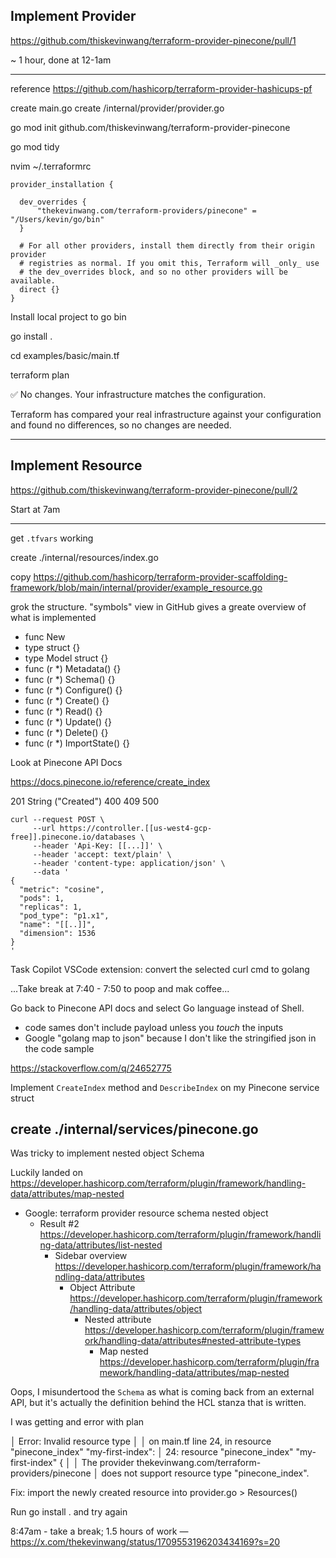 ## Implement Provider

https://github.com/thiskevinwang/terraform-provider-pinecone/pull/1

~ 1 hour, done at 12-1am

---

reference https://github.com/hashicorp/terraform-provider-hashicups-pf

create main.go
create /internal/provider/provider.go

go mod init github.com/thiskevinwang/terraform-provider-pinecone

go mod tidy

nvim ~/.terraformrc

```hcl
provider_installation {

  dev_overrides {
      "thekevinwang.com/terraform-providers/pinecone" = "/Users/kevin/go/bin"
  }

  # For all other providers, install them directly from their origin provider
  # registries as normal. If you omit this, Terraform will _only_ use
  # the dev_overrides block, and so no other providers will be available.
  direct {}
}
```

Install local project to go bin

go install .

cd examples/basic/main.tf

terraform plan

✅ No changes. Your infrastructure matches the configuration.

Terraform has compared your real infrastructure against
your configuration and found no differences, so no changes
are needed.

---

## Implement Resource

https://github.com/thiskevinwang/terraform-provider-pinecone/pull/2

Start at 7am

---

get `.tfvars` working

create ./internal/resources/index.go

copy https://github.com/hashicorp/terraform-provider-scaffolding-framework/blob/main/internal/provider/example_resource.go

grok the structure. "symbols" view in GitHub gives a greate overview of what is implemented

- func New<ResourceName>
- type <ResourceName> struct {}
- type <ResourceName>Model struct {}
- func (r \*<ResourceName>) Metadata() {}
- func (r \*<ResourceName>) Schema() {}
- func (r \*<ResourceName>) Configure() {}
- func (r \*<ResourceName>) Create() {}
- func (r \*<ResourceName>) Read() {}
- func (r \*<ResourceName>) Update() {}
- func (r \*<ResourceName>) Delete() {}
- func (r \*<ResourceName>) ImportState() {}

Look at Pinecone API Docs

https://docs.pinecone.io/reference/create_index

201 String ("Created")
400
409
500

```
curl --request POST \
     --url https://controller.[[us-west4-gcp-free]].pinecone.io/databases \
     --header 'Api-Key: [[...]]' \
     --header 'accept: text/plain' \
     --header 'content-type: application/json' \
     --data '
{
  "metric": "cosine",
  "pods": 1,
  "replicas": 1,
  "pod_type": "p1.x1",
  "name": "[[..]]",
  "dimension": 1536
}
'
```

Task Copilot VSCode extension: convert the selected curl cmd to golang

...Take break at 7:40 - 7:50 to poop and mak coffee...

Go back to Pinecone API docs and select Go language instead of Shell.

- code sames don't include payload unless you _touch_ the inputs
- Google "golang map to json" because I don't like the stringified json in the code sample

https://stackoverflow.com/q/24652775

Implement `CreateIndex` method and `DescribeIndex` on my Pinecone service struct

## create ./internal/services/pinecone.go

Was tricky to implement nested object Schema

Luckily landed on https://developer.hashicorp.com/terraform/plugin/framework/handling-data/attributes/map-nested

- Google: terraform provider resource schema nested object
  - Result #2 https://developer.hashicorp.com/terraform/plugin/framework/handling-data/attributes/list-nested
    - Sidebar overview https://developer.hashicorp.com/terraform/plugin/framework/handling-data/attributes
      - Object Attribute https://developer.hashicorp.com/terraform/plugin/framework/handling-data/attributes/object
        - Nested attribute https://developer.hashicorp.com/terraform/plugin/framework/handling-data/attributes#nested-attribute-types
          - Map nested https://developer.hashicorp.com/terraform/plugin/framework/handling-data/attributes/map-nested

Oops, I misundertood the `Schema` as what is coming back from an external API, but it's actually
the definition behind the HCL stanza that is written.

I was getting and error with plan

│ Error: Invalid resource type
│
│ on main.tf line 24, in resource "pinecone_index" "my-first-index":
│ 24: resource "pinecone_index" "my-first-index" {
│
│ The provider thekevinwang.com/terraform-providers/pinecone
│ does not support resource type "pinecone_index".

Fix: import the newly created resource into provider.go > Resources()

Run go install . and try again

8:47am - take a break; 1.5 hours of work — https://x.com/thekevinwang/status/1709553196203434169?s=20
